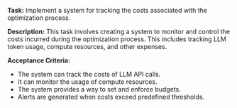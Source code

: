 **Task:** Implement a system for tracking the costs associated with the optimization process.

**Description:**
This task involves creating a system to monitor and control the costs incurred during the optimization process. This includes tracking LLM token usage, compute resources, and other expenses.

**Acceptance Criteria:**
- The system can track the costs of LLM API calls.
- It can monitor the usage of compute resources.
- The system provides a way to set and enforce budgets.
- Alerts are generated when costs exceed predefined thresholds.
